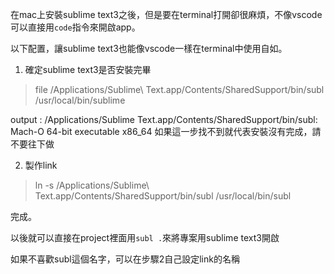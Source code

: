 在mac上安裝sublime text3之後，但是要在terminal打開卻很麻煩，不像vscode可以直接用`code`指令來開啟app。

以下配置，讓sublime text3也能像vscode一樣在terminal中使用自如。

1. 確定sublime text3是否安裝完畢

> file /Applications/Sublime\ Text.app/Contents/SharedSupport/bin/subl /usr/local/bin/sublime

output : /Applications/Sublime Text.app/Contents/SharedSupport/bin/subl: Mach-O 64-bit executable x86_64
如果這一步找不到就代表安裝沒有完成，請不要往下做

2. 製作link
> ln -s /Applications/Sublime\ Text.app/Contents/SharedSupport/bin/subl /usr/local/bin/subl

完成。

以後就可以直接在project裡面用`subl .`來將專案用sublime text3開啟

如果不喜歡subl這個名字，可以在步驟2自己設定link的名稱
